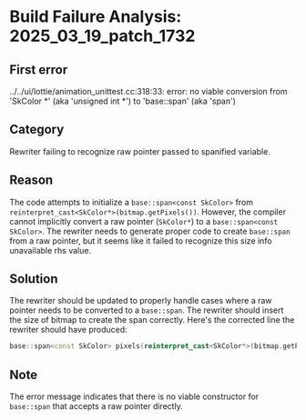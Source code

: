 # Build Failure Analysis: 2025_03_19_patch_1732

## First error

../../ui/lottie/animation_unittest.cc:318:33: error: no viable conversion from 'SkColor *' (aka 'unsigned int *') to 'base::span<const SkColor>' (aka 'span<const unsigned int>')

## Category
Rewriter failing to recognize raw pointer passed to spanified variable.

## Reason
The code attempts to initialize a `base::span<const SkColor>` from `reinterpret_cast<SkColor*>(bitmap.getPixels())`. However, the compiler cannot implicitly convert a raw pointer (`SkColor*`) to a `base::span<const SkColor>`. The rewriter needs to generate proper code to create `base::span` from a raw pointer, but it seems like it failed to recognize this size info unavailable rhs value.

## Solution
The rewriter should be updated to properly handle cases where a raw pointer needs to be converted to a `base::span`. The rewriter should insert the size of bitmap to create the span correctly. Here's the corrected line the rewriter should have produced:

```c++
base::span<const SkColor> pixels(reinterpret_cast<SkColor*>(bitmap.getPixels()), bitmap.width() * bitmap.height());
```

## Note
The error message indicates that there is no viable constructor for `base::span` that accepts a raw pointer directly.